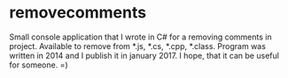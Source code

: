 # removecomments
Small console application that I wrote in C# for a removing comments in project. Available to remove from *.js, *.cs, *.cpp, *.class. Program was written in 2014 and I publish it in january 2017. I hope, that it can be useful for someone. =)
